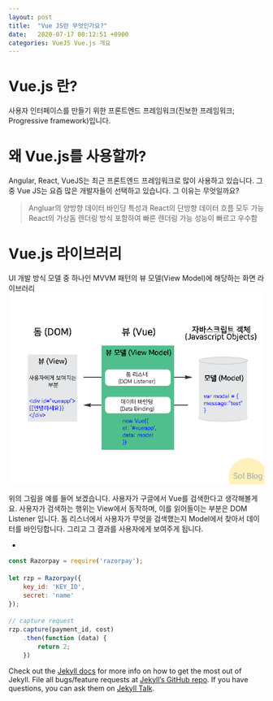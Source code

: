 ```yaml
---
layout: post
title:  "Vue JS란 무엇인가요?"
date:   2020-07-17 00:12:51 +0900
categories: VueJS Vue.js 개요
---
```

# Vue.js 란?
사용자 인터페이스를 만들기 위한 프론트엔드 프레임워크(진보한 프레임워크; Progressive framework)입니다.

# 왜 Vue.js를 사용할까?
Angular, React, VueJS는 최근 프론트엔드 프레임워크로 많이 사용하고 있습니다. 
그 중 Vue JS는 요즘 많은 개발자들이 선택하고 있습니다. 그 이유는 무엇일까요?
> Angluar의 양방향 데이터 바인딩 특성과 React의 단방향 데이터 흐름 모두 가능
> React의 가상돔 렌더링 방식 포함하여 빠른 렌더링 가능
> 성능이 빠르고 우수함

# Vue.js 라이브러리
UI 개발 방식 모델 중 하나인 MVVM 패턴의 뷰 모델(View Model)에 해당하는 화면 라이브러리
![Alt text](/assets/vueArch01.png "MVVM View Model")

위의 그림을 예를 들어 보겠습니다.
사용자가 구글에서 Vue를 검색한다고 생각해볼게요.
사용자가 검색하는 행위는 View에서 동작하며, 이를 읽어들이는 부분은 DOM Listener 입니다.
돔 리스너에서 사용자가 무엇을 검색했는지 Model에서 찾아서 데이터를 바인딩합니다.
그리고 그 결과를 사용자에게 보여주게 됩니다.

- 

```javascript
const Razorpay = require('razorpay');

let rzp = Razorpay({
	key_id: 'KEY_ID',
	secret: 'name'
});

// capture request
rzp.capture(payment_id, cost)
	.then(function (data) {
		return 2;
	})
```

Check out the [Jekyll docs][jekyll-docs] for more info on how to get the most out of Jekyll. File all bugs/feature requests at [Jekyll’s GitHub repo][jekyll-gh]. If you have questions, you can ask them on [Jekyll Talk][jekyll-talk].

[jekyll-docs]: https://jekyllrb.com/docs/home
[jekyll-gh]:   https://github.com/jekyll/jekyll
[jekyll-talk]: https://talk.jekyllrb.com/
